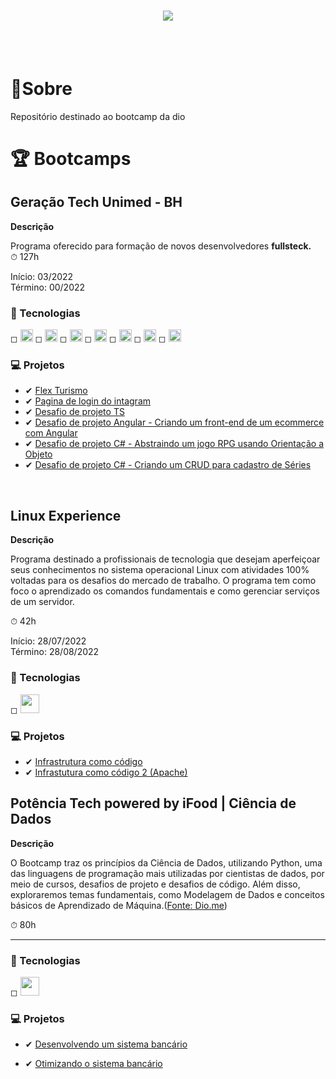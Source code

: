 <h1 align="center">
    <img src="https://ik.imagekit.io/dfnyrlf8n/Banners/Banner_Dio_vz9qJanAb.png?ik-sdk-version=javascript-1.4.3&updatedAt=1654104005558">
</h1>
<br>
<br>

# 📑Sobre
Repositório destinado ao bootcamp da dio


# 🏆 Bootcamps

## Geração Tech Unimed - BH
  **Descrição**

Programa oferecido para formação de novos desenvolvedores **fullsteck.**<br>
⏱ 127h<br>

Início: 03/2022<br>
Término: 00/2022

### 🚀 Tecnologias

◻ <img src='https://ik.imagekit.io/dfnyrlf8n/icones/html_zNLzLOtYS.svg?ik-sdk-version=javascript-1.4.3&updatedAt=1656792005481' width='20'>
◻ <img src='https://ik.imagekit.io/dfnyrlf8n/icones/css_KQZcpEPaS.svg?ik-sdk-version=javascript-1.4.3&updatedAt=1656792005275' width='20'>
◻ <img src='https://ik.imagekit.io/dfnyrlf8n/icones/Js_3cqVr4C5n.svg?ik-sdk-version=javascript-1.4.3&updatedAt=1656792005076' width='20'>
◻ <img src='https://ik.imagekit.io/dfnyrlf8n/icones/Ts_pcEFT2ikj.svg?ik-sdk-version=javascript-1.4.3&updatedAt=1656792005469' width='20'>
◻ <img src='https://ik.imagekit.io/dfnyrlf8n/icones/angular_BhCvCXtCN?ik-sdk-version=javascript-1.4.3&updatedAt=1656791545712' width='20'>
◻ <img src='https://ik.imagekit.io/dfnyrlf8n/icones/dotnet_XFUViM0ZA.png?ik-sdk-version=javascript-1.4.3&updatedAt=1656794940526' width='20'>
◻ <img src='https://ik.imagekit.io/dfnyrlf8n/icones/mysql_Ng-vWftYp.png?ik-sdk-version=javascript-1.4.3&updatedAt=1656794940412' width='20'>

### 💻 Projetos

 * ✔ [Flex Turismo](https://github.com/rafael-ds/bootcamp_dio/tree/main/Geracao_tech_unimed-BH/Modulo%202/3-Posicionando%20elementos%20com%20flexbox%20em%20css)
 * ✔ [Pagina de login do intagram](https://github.com/rafael-ds/bootcamp_dio/tree/main/Geracao_tech_unimed-BH/Modulo%202/4-Recriando%20a%20pagina%20do%20instagram)
 * ✔ [Desafio de projeto TS](https://github.com/rafael-ds/bootcamp_dio/tree/main/Geracao_tech_unimed-BH/Modulo%203%20-%20Conhecendo%20o%20JavaScript/8-pratica-introducao-ao-typescript/1-desafio-de-projeto)
 * ✔ [Desafio de projeto Angular - Criando um front-end de um ecommerce com Angular](https://github.com/rafael-ds/bootcamp_dio/tree/main/Geracao_tech_unimed-BH/Modulo-4-Web-com-Angular/projeto_ecommerce/gamerplay)
 * ✔ [Desafio de projeto C# - Abstraindo um jogo RPG usando Orientação a Objeto](https://github.com/rafael-ds/bootcamp_dio/tree/main/Geracao_tech_unimed-BH/modulo-6-Ecossistema_NET_com_C%23/Projeto_dotNet/abstraindo_rpg_com_csharp/SaintSeiya)
 * ✔ [Desafio de projeto C# - Criando um CRUD para cadastro de Séries](https://github.com/rafael-ds/bootcamp_dio/tree/main/Geracao_tech_unimed-BH/modulo-6-Ecossistema_NET_com_C%23/Projeto_dotNet/cadastro_series/ProjetoCrudSeries)

<br>

## Linux Experience
  **Descrição**

  Programa destinado a profissionais de tecnologia que desejam aperfeiçoar seus conhecimentos no sistema operacional Linux 
  com atividades 100% voltadas para os desafios do mercado de trabalho. 
  O programa tem como foco o aprendizado os comandos fundamentais e como gerenciar serviços de um servidor.

⏱ 42h<br>

Início: 28/07/2022<br>
Término: 28/08/2022

### 🚀 Tecnologias
◻ <img src='https://cdn-icons-png.flaticon.com/512/518/518713.png' width='30'>

### 💻 Projetos

 * ✔ [Infrastrutura como código](https://github.com/rafael-ds/bootcamp_dio/tree/main/Linux%20Experince/Projeto_1-iac)
 * ✔ [Infrastutura como código 2 (Apache)](https://github.com/rafael-ds/bootcamp_dio/tree/main/Linux%20Experince/Projeto_2-iac)


## Potência Tech powered by iFood | Ciência de Dados
  **Descrição**

O Bootcamp traz os princípios da Ciência de Dados, utilizando Python, uma das linguagens de programação mais utilizadas por cientistas de dados, por meio de cursos, desafios de projeto e desafios de código. Além disso, exploraremos temas fundamentais, como Modelagem de Dados e conceitos básicos de Aprendizado de Máquina.([Fonte: Dio.me](https://web.dio.me/track/fd133067-6f2b-47c8-9763-edd87ec6b1cc?tab=about))

⏱ 80h<br>
<hr>

### 🚀 Tecnologias
◻ <img src='https://cdn.iconscout.com/icon/free/png-256/free-python-3521655-2945099.png' width='30'>

### 💻 Projetos

 * ✔ [Desenvolvendo um sistema bancário](https://github.com/rafael-ds/bootcamp_dio/tree/main/Pot%C3%AAncia%20Tech%20powered%20by%20iFood%20%20Ci%C3%AAncia%20de%20Dados/desafio_criando_um_sistema_bancario)

 * ✔ [Otimizando o sistema bancário](https://github.com/rafael-ds/bootcamp_dio/tree/main/Pot%C3%AAncia%20Tech%20powered%20by%20iFood%20%20Ci%C3%AAncia%20de%20Dados/sistema_banco_v2)
 